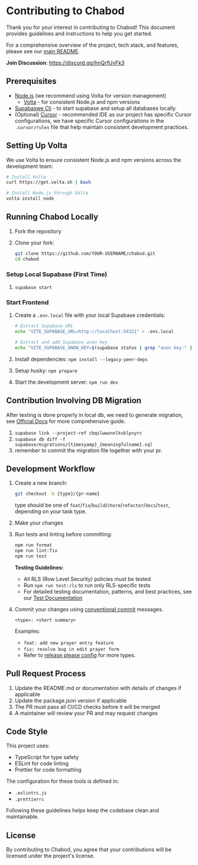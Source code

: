 # Contributing to Chabod

Thank you for your interest in contributing to Chabod! This document provides guidelines and instructions to help you get started.

For a comprehensive overview of the project, tech stack, and features, please see our [main README](../README.md).

**Join Discussion**: https://discord.gg/hnQrfUvFk3

## Prerequisites

- [Node.js](https://nodejs.org/) (we recommend using Volta for version management)
  - [Volta](https://volta.sh/) - for consistent Node.js and npm versions
- [Supabaswe Cli](https://supabase.com/docs/guides/local-development/cli/getting-started) - to start supabase and setup all databases locally.
- (Optional) [Cursor](https://cursor.sh/) - recommended IDE as our project has specific Cursor configurations, we have specific Cursor configurations in the `.cursor/rules` file that help maintain consistent development practices.

## Setting Up Volta

We use Volta to ensure consistent Node.js and npm versions across the development team:

```bash
# Install Volta
curl https://get.volta.sh | bash

# Install Node.js through Volta
volta install node
```

## Running Chabod Locally

1. Fork the repository
2. Clone your fork:

   ```bash
   git clone https://github.com/YOUR-USERNAME/chabod.git
   cd chabod
   ```

### Setup Local Supabase (First Time)

1. `supabase start`

### Start Frontend

1. Create a `.env.local` file with your local Supabase credentials:

   ```bash
   # Extract Supabase URL
   echo "VITE_SUPABASE_URL=http://localhost:54321" > .env.local

   # Extract and add Supabase anon key
   echo "VITE_SUPABASE_ANON_KEY=$(supabase status | grep "anon key:" | awk '{print $3}')" >> .env.local
   ```

2. Install dependencies: `npm install --legacy-peer-deps`
3. Setup husky: `npm prepare`
4. Start the development server: `npm run dev`

## Contribution Involving DB Migration

After testing is done properly in local db, we need to generate migration,
see [Official Docs](https://supabase.com/docs/reference/cli/supabase-db) for more comprehensive guide.

1. `supabase link --project-ref cbqslwwonnlkvblpvyrc`
2. `supabase db diff -f supabase/migrations/{timesyamp}_{meaningfulname}.sql`
3. remember to commit the migration file together with your pr.

## Development Workflow

1. Create a new branch:

   ```bash
   git checkout -b {type}/{pr-name}
   ```

   type should be one of `feat`/`fix`/`build`/`chore`/`refactor`/`docs`/`test`, depending on your task type.

2. Make your changes

3. Run tests and linting before committing:

   ```bash
   npm run format
   npm run lint:fix
   npm run test
   ```

   **Testing Guidelines:**

   - All RLS (Row Level Security) policies must be tested
   - Run `npm run test:rls` to run only RLS-specific tests
   - For detailed testing documentation, patterns, and best practices, see our [Test Documentation](../tests/README.md)

4. Commit your changes using [conventional commit](https://www.conventionalcommits.org/en/v1.0.0/) messages.

   ```
   <type>: <short summary>
   ```

   Examples:

   - `feat: add new prayer entry feature`
   - `fix: resolve bug in edit prayer form`
   - Refer to [release please config](https://github.com/schwannden/chabod/blob/main/release-please-config.json#L12) for more types.

## Pull Request Process

1. Update the README.md or documentation with details of changes if applicable
2. Update the package.json version if applicable
3. The PR must pass all CI/CD checks before it will be merged
4. A maintainer will review your PR and may request changes

## Code Style

This project uses:

- TypeScript for type safety
- ESLint for code linting
- Prettier for code formatting

The configuration for these tools is defined in:

- `.eslintrc.js`
- `.prettierrc`

Following these guidelines helps keep the codebase clean and maintainable.

## License

By contributing to Chabod, you agree that your contributions will be licensed under the project's license.

